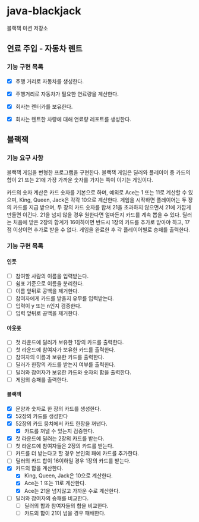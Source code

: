 # java-blackjack

블랙잭 미션 저장소

## 연료 주입 - 자동차 렌트

### 기능 구현 목록
- [x] 주행 거리로 자동차를 생성한다.
- [x] 주행거리로 자동차가 필요한 연료량을 계산한다.    
- [x] 회사는 렌터카를 보유한다.
- [x] 회사는 렌트한 차량에 대해 연료량 레포트를 생성한다.


## 블랙잭

### 기능 요구 사항
블랙잭 게임을 변형한 프로그램을 구현한다. 블랙잭 게임은 딜러와 플레이어 중 카드의 합이 21 또는 21에 가장 가까운 숫자를 가지는 쪽이 이기는 게임이다.

카드의 숫자 계산은 카드 숫자를 기본으로 하며, 예외로 Ace는 1 또는 11로 계산할 수 있으며, King, Queen, Jack은 각각 10으로 계산한다.
게임을 시작하면 플레이어는 두 장의 카드를 지급 받으며, 두 장의 카드 숫자를 합쳐 21을 초과하지 않으면서 21에 가깝게 만들면 이긴다. 21을 넘지 않을 경우 원한다면 얼마든지 카드를 계속 뽑을 수 있다.
딜러는 처음에 받은 2장의 합계가 16이하이면 반드시 1장의 카드를 추가로 받아야 하고, 17점 이상이면 추가로 받을 수 없다.
게임을 완료한 후 각 플레이어별로 승패를 출력한다.

### 기능 구현 목록
#### 인풋
- [ ] 참여할 사람의 이름을 입력받는다.
- [ ] 쉼표 기준으로 이름을 분리한다.
- [ ] 이름 앞뒤로 공백을 제거한다.
- [ ] 참여자에게 카드를 받을지 유무를 입력받는다.
- [ ] 입력이 y 또는 n인지 검증한다.
- [ ] 입력 앞뒤로 공백을 제거한다.

#### 아웃풋
- [ ] 첫 라운드에 딜러가 보유한 1장의 카드를 출력한다.
- [ ] 첫 라운드에 참여자가 보유한 카드를 출력한다.
- [ ] 참여자의 이름과 보유한 카드를 출력한다.
- [ ] 딜러가 한장의 카드를 받는지 여부를 출력한다.
- [ ] 딜러와 참여자가 보유한 카드와 숫자의 합을 출력한다.
- [ ] 게임의 승패를 출력한다.

#### 블랙잭
- [x] 문양과 숫자로 한 장의 카드를 생성한다.
- [x] 52장의 카드를 생성한다
- [x] 52장의 카드 뭉치에서 카드 한장을 꺼낸다.
    - [x] 카드를 꺼낼 수 있는지 검증한다.
- [x] 첫 라운드에 딜러는 2장의 카드를 받는다.
- [ ] 첫 라운드에 참여자들은 2장의 카드를 받는다.
- [ ] 카드를 더 받는다고 할 경우 본인의 패에 카드를 추가한다.
- [ ] 딜러의 카드 합이 16이하일 경우 1장의 카드를 받는다.
- [x] 카드의 합을 계산한다.
    - [x] King, Queen, Jack은 10으로 계산한다.
    - [x] Ace는 1 또는 11로 계산한다.
    - [x] Ace는 21을 넘지않고 가까운 수로 계산한다.
- [ ] 딜러와 참여자의 승패를 비교한다.
    - [ ] 딜러의 합과 참여자들의 합을 비교한다.
    - [ ] 카드의 합이 21이 넘을 경우 패배한다.
